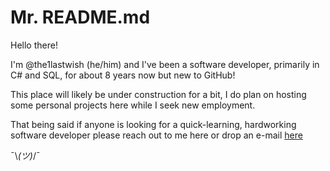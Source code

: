 
# **Mr. README.md**



Hello there!

I'm @the1lastwish (he/him) and I've been a software developer, primarily in C# and SQL, for about 8 years now but new to GitHub!

This place will likely be under construction for a bit, I do plan on hosting some personal projects here while I seek new employment.

That being said if anyone is looking for a quick-learning, hardworking software developer please reach out to me here or drop an e-mail [here](mailto:daniel.mcelhaugh@gmail.com)

¯\\_(ツ)_/¯
<!---
the1lastwish/the1lastwish is a ✨ special ✨ repository because its `README.md` (this file) appears on your GitHub profile.
You can click the Preview link to take a look at your changes.
--->
